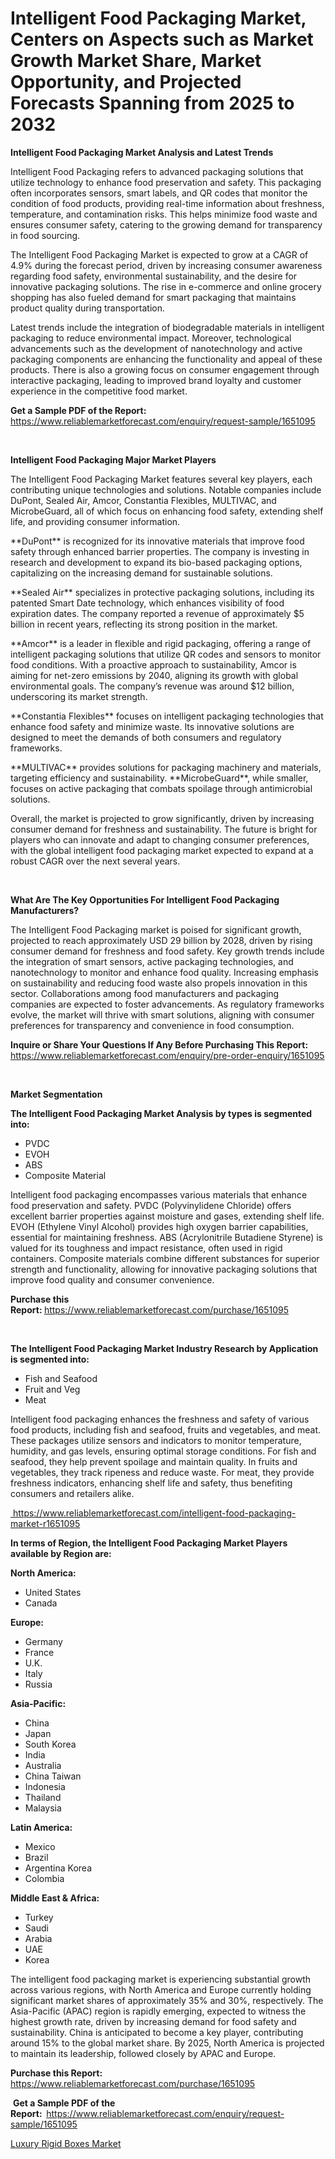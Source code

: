 <p><h1>Intelligent Food Packaging Market, Centers on Aspects such as Market Growth Market Share, Market Opportunity, and Projected Forecasts Spanning from 2025 to 2032</h1></p><p><strong>Intelligent Food Packaging Market Analysis and Latest Trends</strong></p>
<p><p>Intelligent Food Packaging refers to advanced packaging solutions that utilize technology to enhance food preservation and safety. This packaging often incorporates sensors, smart labels, and QR codes that monitor the condition of food products, providing real-time information about freshness, temperature, and contamination risks. This helps minimize food waste and ensures consumer safety, catering to the growing demand for transparency in food sourcing.</p><p>The Intelligent Food Packaging Market is expected to grow at a CAGR of 4.9% during the forecast period, driven by increasing consumer awareness regarding food safety, environmental sustainability, and the desire for innovative packaging solutions. The rise in e-commerce and online grocery shopping has also fueled demand for smart packaging that maintains product quality during transportation. </p><p>Latest trends include the integration of biodegradable materials in intelligent packaging to reduce environmental impact. Moreover, technological advancements such as the development of nanotechnology and active packaging components are enhancing the functionality and appeal of these products. There is also a growing focus on consumer engagement through interactive packaging, leading to improved brand loyalty and customer experience in the competitive food market.</p></p>
<p><strong>Get a Sample PDF of the Report:&nbsp;</strong> <a href="https://www.reliablemarketforecast.com/enquiry/request-sample/1651095?utm_campaign=3310&utm_medium=2&utm_source=Github&utm_content=ia&utm_term=08032025&utm_id=intelligent-food-packaging">https://www.reliablemarketforecast.com/enquiry/request-sample/1651095</a></p>
<p>&nbsp;</p>
<p><strong>Intelligent Food Packaging Major Market Players</strong></p>
<p><p>The Intelligent Food Packaging Market features several key players, each contributing unique technologies and solutions. Notable companies include DuPont, Sealed Air, Amcor, Constantia Flexibles, MULTIVAC, and MicrobeGuard, all of which focus on enhancing food safety, extending shelf life, and providing consumer information.</p><p>**DuPont** is recognized for its innovative materials that improve food safety through enhanced barrier properties. The company is investing in research and development to expand its bio-based packaging options, capitalizing on the increasing demand for sustainable solutions.</p><p>**Sealed Air** specializes in protective packaging solutions, including its patented Smart Date technology, which enhances visibility of food expiration dates. The company reported a revenue of approximately $5 billion in recent years, reflecting its strong position in the market.</p><p>**Amcor** is a leader in flexible and rigid packaging, offering a range of intelligent packaging solutions that utilize QR codes and sensors to monitor food conditions. With a proactive approach to sustainability, Amcor is aiming for net-zero emissions by 2040, aligning its growth with global environmental goals. The company’s revenue was around $12 billion, underscoring its market strength.</p><p>**Constantia Flexibles** focuses on intelligent packaging technologies that enhance food safety and minimize waste. Its innovative solutions are designed to meet the demands of both consumers and regulatory frameworks. </p><p>**MULTIVAC** provides solutions for packaging machinery and materials, targeting efficiency and sustainability. **MicrobeGuard**, while smaller, focuses on active packaging that combats spoilage through antimicrobial solutions.</p><p>Overall, the market is projected to grow significantly, driven by increasing consumer demand for freshness and sustainability. The future is bright for players who can innovate and adapt to changing consumer preferences, with the global intelligent food packaging market expected to expand at a robust CAGR over the next several years.</p></p>
<p>&nbsp;</p>
<p><strong>What Are The Key Opportunities For Intelligent Food Packaging Manufacturers?</strong></p>
<p><p>The Intelligent Food Packaging market is poised for significant growth, projected to reach approximately USD 29 billion by 2028, driven by rising consumer demand for freshness and food safety. Key growth trends include the integration of smart sensors, active packaging technologies, and nanotechnology to monitor and enhance food quality. Increasing emphasis on sustainability and reducing food waste also propels innovation in this sector. Collaborations among food manufacturers and packaging companies are expected to foster advancements. As regulatory frameworks evolve, the market will thrive with smart solutions, aligning with consumer preferences for transparency and convenience in food consumption.</p></p>
<p><strong>Inquire or Share Your Questions If Any Before Purchasing This Report:</strong> <a href="https://www.reliablemarketforecast.com/enquiry/pre-order-enquiry/1651095?utm_campaign=3310&utm_medium=2&utm_source=Github&utm_content=ia&utm_term=08032025&utm_id=intelligent-food-packaging">https://www.reliablemarketforecast.com/enquiry/pre-order-enquiry/1651095</a></p>
<p>&nbsp;</p>
<p><strong>Market Segmentation</strong></p>
<p><strong>The Intelligent Food Packaging Market Analysis by types is segmented into:</strong></p>
<p><ul><li>PVDC</li><li>EVOH</li><li>ABS</li><li>Composite Material</li></ul></p>
<p><p>Intelligent food packaging encompasses various materials that enhance food preservation and safety. PVDC (Polyvinylidene Chloride) offers excellent barrier properties against moisture and gases, extending shelf life. EVOH (Ethylene Vinyl Alcohol) provides high oxygen barrier capabilities, essential for maintaining freshness. ABS (Acrylonitrile Butadiene Styrene) is valued for its toughness and impact resistance, often used in rigid containers. Composite materials combine different substances for superior strength and functionality, allowing for innovative packaging solutions that improve food quality and consumer convenience.</p></p>
<p><strong>Purchase this Report:&nbsp;</strong><a href="https://www.reliablemarketforecast.com/purchase/1651095?utm_campaign=3310&utm_medium=2&utm_source=Github&utm_content=ia&utm_term=08032025&utm_id=intelligent-food-packaging">https://www.reliablemarketforecast.com/purchase/1651095</a></p>
<p>&nbsp;</p>
<p><strong>The Intelligent Food Packaging Market Industry Research by Application is segmented into:</strong></p>
<p><ul><li>Fish and Seafood</li><li>Fruit and Veg</li><li>Meat</li></ul></p>
<p><p>Intelligent food packaging enhances the freshness and safety of various food products, including fish and seafood, fruits and vegetables, and meat. These packages utilize sensors and indicators to monitor temperature, humidity, and gas levels, ensuring optimal storage conditions. For fish and seafood, they help prevent spoilage and maintain quality. In fruits and vegetables, they track ripeness and reduce waste. For meat, they provide freshness indicators, enhancing shelf life and safety, thus benefiting consumers and retailers alike.</p></p>
<p><a href="https://www.reliablemarketforecast.com/intelligent-food-packaging-market-r1651095?utm_campaign=3310&utm_medium=2&utm_source=Github&utm_content=ia&utm_term=08032025&utm_id=intelligent-food-packaging">&nbsp;https://www.reliablemarketforecast.com/intelligent-food-packaging-market-r1651095</a></p>
<p><strong>In terms of Region, the Intelligent Food Packaging Market Players available by Region are:</strong></p>
<p>
    <p> <strong> North America: </strong>
        <ul>
            <li>United States</li>
            <li>Canada</li>
        </ul>
        </p> 
    <p> <strong> Europe: </strong>
        <ul>
            <li>Germany</li>
            <li>France</li>
            <li>U.K.</li>
            <li>Italy</li>
            <li>Russia</li>
        </ul>
        </p> 
    <p> <strong> Asia-Pacific: </strong>
        <ul>
            <li>China</li>
            <li>Japan</li>
            <li>South Korea</li>
            <li>India</li>
            <li>Australia</li>
            <li>China Taiwan</li>
            <li>Indonesia</li>
            <li>Thailand</li>
            <li>Malaysia</li>
        </ul>
        </p> 
    <p> <strong> Latin America: </strong>
        <ul>
            <li>Mexico</li>
            <li>Brazil</li>
            <li>Argentina Korea</li>
            <li>Colombia</li>
        </ul>
        </p> 
    <p> <strong> Middle East & Africa: </strong>
        <ul>
            <li>Turkey</li>
            <li>Saudi</li>
            <li>Arabia</li>
            <li>UAE</li>
            <li>Korea</li>
        </ul>
    </p>
    </p>
<p><p>The intelligent food packaging market is experiencing substantial growth across various regions, with North America and Europe currently holding significant market shares of approximately 35% and 30%, respectively. The Asia-Pacific (APAC) region is rapidly emerging, expected to witness the highest growth rate, driven by increasing demand for food safety and sustainability. China is anticipated to become a key player, contributing around 15% to the global market share. By 2025, North America is projected to maintain its leadership, followed closely by APAC and Europe.</p></p>
<p><strong>Purchase this Report: </strong><a href="https://www.reliablemarketforecast.com/purchase/1651095?utm_campaign=3310&utm_medium=2&utm_source=Github&utm_content=ia&utm_term=08032025&utm_id=intelligent-food-packaging">https://www.reliablemarketforecast.com/purchase/1651095</a></p>
<p>&nbsp;<strong>Get a Sample PDF of the Report:&nbsp;&nbsp;</strong><a href="https://www.reliablemarketforecast.com/enquiry/request-sample/1651095?utm_campaign=3310&utm_medium=2&utm_source=Github&utm_content=ia&utm_term=08032025&utm_id=intelligent-food-packaging">https://www.reliablemarketforecast.com/enquiry/request-sample/1651095</a></p>
<p><strong></strong></p>
<p><p><a href="https://github.com/fraryatena85/Market-Research-Report-List-1/blob/main/luxury-rigid-boxes-market.md?utm_campaign=3310&utm_medium=2&utm_source=Github&utm_content=ia&utm_term=08032025&utm_id=intelligent-food-packaging">Luxury Rigid Boxes Market</a></p></p>